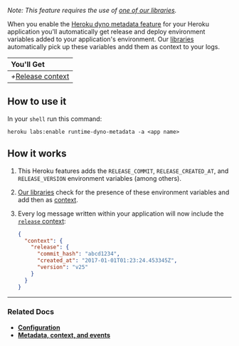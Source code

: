 *Note: This feature requires the use of [one of our libraries](/timber-for-languages).*

When you enable the [Heroku dyno metadata feature](https://devcenter.heroku.com/articles/dyno-metadata) for your Heroku application you'll automatically get release and deploy environment variables added to your application's environment. Our [libraries](/timber-for-languages) automatically pick up these variables andd them as context to your logs.

|You'll Get|
|:------|
|<i>+</i>[Release context](/timber-concepts/the-timber-log-event-schema/events/releast-context)|


## How to use it

In your `shell` run this command:

```shell
heroku labs:enable runtime-dyno-metadata -a <app name>
```


## How it works

1. This Heroku features adds the `RELEASE_COMMIT`, `RELEASE_CREATED_AT`, and `RELEASE_VERSION` environment variables (among others).

2. [Our libraries](/timber-for-languages) check for the presence of these environment variables and add then as [context](/timber-concepts/metadata-context-and-events).

3. Every log message written within your application will now include the [`release` context](/timber-concepts/the-timber-log-event-schema/context/release-context):

   ```json
   {
     "context": {
       "release": {
         "commit_hash": "abcd1234",
         "created_at": "2017-01-01T01:23:24.453345Z",
         "version": "v25"
       }
     }
   }
   ```

---

### Related Docs

* [**Configuration**](/timber-for-platforms/heroku/configuration)
* [**Metadata, context, and events**](/timber-concepts/metadata-context-and-events)
